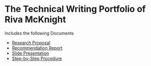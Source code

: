 # The Technical Writing Portfolio of Riva McKnight

Includes the following Documents
- [Research Proposal](McKnightResearchProposal.pdf)
- [Recommendation Report](McKnightRecommendationReport.pdf)
- [Slide Presentation](McKnightSlidePresentation.pdf)
- [Step-by-Step Procedure](McKnightStepByStepProcedure.pdf)
